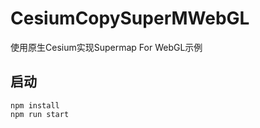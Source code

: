 # CesiumCopySuperMWebGL
使用原生Cesium实现Supermap For WebGL示例

## 启动
```shell
npm install
npm run start
```
